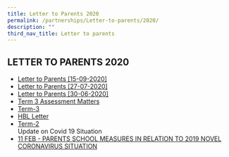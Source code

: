 ```yaml
---
title: Letter to Parents 2020
permalink: /partnerships/Letter-to-parents/2020/
description: ""
third_nav_title: Letter to parents
---
```

## LETTER TO PARENTS 2020

* [Letter to Parents [15-09-2020]](/files/Letter%20to%20Parents_Term%204_2020.pdf)
* [Letter to Parents [27-07-2020]](/files/Letter-to-Parents-27072020.pdf)
* [Letter to Parents [30-06-2020]](/files/Letter-to-Parents-30-06-2020.pdf)
* [Term 3 Assessment Matters](/files/Letter-To-Parents-Term-3-2020-Assessment-Matters.pdf)
* [Term-3](/files/Letter-to-Parents-Term-3-2020.pdf)
* [HBL Letter](/files/Parents-Letter-31-March-Revised.pdf)
* [Term-2](/files/Letter-to-Parents-Term-2-2020.pdf)<br>
Update on Covid 19 Situation
* [11 FEB - PARENTS SCHOOL MEASURES IN RELATION TO 2019 NOVEL CORONAVIRUS SITUATION](/files/SCHOOL-MEASURES-2019-NOVEL-CORONAVIRUS-SITUATION.pdf)